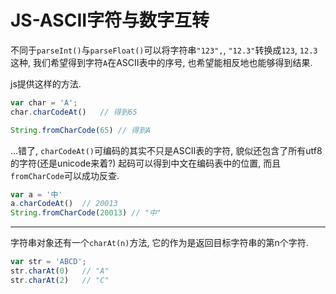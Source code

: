 # JS-ASCII字符与数字互转

不同于`parseInt()`与`parseFloat()`可以将字符串`"123",`, `"12.3"`转换成`123`, `12.3`这种, 我们希望得到字符`A`在ASCII表中的序号, 也希望能相反地也能够得到结果.

js提供这样的方法.

```js
var char = 'A';
char.charCodeAt()   // 得到65
```

```js
String.fromCharCode(65) // 得到A
```

...错了, `charCodeAt()`可编码的其实不只是ASCII表的字符, 貌似还包含了所有utf8的字符(还是unicode来着?) 起码可以得到中文在编码表中的位置, 而且`fromCharCode`可以成功反查.

```js
var a = '中'
a.charCodeAt()  // 20013
String.fromCharCode(20013) // "中"
```

------

字符串对象还有一个`charAt(n)`方法, 它的作为是返回目标字符串的第n个字符.

```js
var str = 'ABCD';
str.charAt(0)   // "A"
str.charAt(2)   // "C"
```